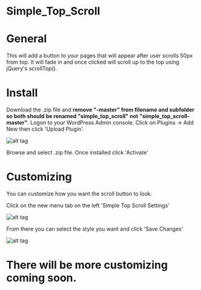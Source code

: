 # Simple_Top_Scroll

# General

This will add a button to your pages that will appear after user scrolls 50px from top. It will fade in and once clicked will scroll up to the top using jQuery's scrollTop().

# Install

Download the .zip file and **remove "-master" from filename and subfolder so both should be renamed "simple_top_scroll" not "simple_top_scroll-master"**. Logon to your WordPress Admin console. Click on Plugins -> Add New then click 'Upload Plugin'.

![alt tag](http://encodetheweb.com/wordpress-theme-img/screenshot-scroll-1.PNG)

Browse and select .zip file. Once installed click 'Activate'

# Customizing

You can customize how you want the scroll button to look.

Click on the new menu tab on the left 'Simple Top Scroll Settings'

![alt tag](http://encodetheweb.com/wordpress-theme-img/screenshot-scroll-2.PNG)

From there you can select the style you want and click 'Save Changes'

![alt tag](http://encodetheweb.com/wordpress-theme-img/arrow-list.PNG)

# There will be more customizing coming soon.
